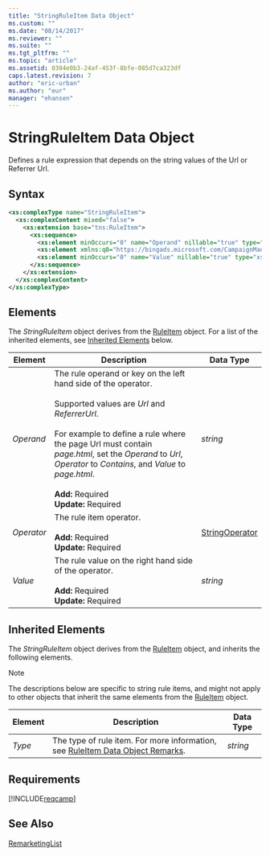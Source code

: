 ```yaml
---
title: "StringRuleItem Data Object"
ms.custom: ""
ms.date: "08/14/2017"
ms.reviewer: ""
ms.suite: ""
ms.tgt_pltfrm: ""
ms.topic: "article"
ms.assetid: 0304e0b3-24af-453f-8bfe-085d7ca323df
caps.latest.revision: 7
author: "eric-urban"
ms.author: "eur"
manager: "ehansen"
---
```

# StringRuleItem Data Object
Defines a rule expression that depends on the string values of the Url or Referrer Url.

## Syntax

```xml
<xs:complexType name="StringRuleItem">
  <xs:complexContent mixed="false">
    <xs:extension base="tns:RuleItem">
      <xs:sequence>
        <xs:element minOccurs="0" name="Operand" nillable="true" type="xs:string"/>
        <xs:element xmlns:q8="https://bingads.microsoft.com/CampaignManagement/v10" minOccurs="0" name="Operator" type="q8:StringOperator"/>
        <xs:element minOccurs="0" name="Value" nillable="true" type="xs:string"/>
      </xs:sequence>
    </xs:extension>
  </xs:complexContent>
</xs:complexType>
```

## <a name="Elements"></a>Elements
The *StringRuleItem* object derives from the [RuleItem](../campaign-api/ruleitem-data-object.md) object. For a list of the inherited elements, see [Inherited Elements](#inheritedelements) below.

|Element|Description|Data Type|
|-----------|---------------|-------------|
|*Operand*|The rule operand or key on the left hand side of the operator. <br/><br/>Supported values are *Url* and *ReferrerUrl*.<br/><br/>For example to define a rule where the page Url must contain *page.html*, set the *Operand* to *Url*, *Operator* to *Contains*, and *Value* to *page.html*.<br/><br/>**Add:** Required<br/>**Update:** Required|*string*|
|*Operator*|The rule item operator.<br/><br/>**Add:** Required<br/>**Update:** Required|[StringOperator](../campaign-api/stringoperator-value-set.md)|
|*Value*|The rule value on the right hand side of the operator.<br/><br/>**Add:** Required<br/>**Update:** Required|*string*|

## <a name="InheritedElements"></a>Inherited Elements
The *StringRuleItem* object derives from the [RuleItem](../campaign-api/ruleitem-data-object.md) object, and inherits the following elements. 

> [!NOTE]
> The descriptions below are specific to string rule items, and might not apply to other objects that inherit the same elements from the [RuleItem](../campaign-api/ruleitem-data-object.md) object.

|Element|Description|Data Type|
|-----------|---------------|-------------|
|*Type*|The type of rule item. For more information, see [RuleItem Data Object Remarks](../campaign-api/ruleitem-data-object.md#remarks).|*string*|

## Requirements
[!INCLUDE[reqcamp](../campaign-api/includes/reqcamp.md)]
## See Also
[RemarketingList](../campaign-api/remarketinglist-data-object.md)  
